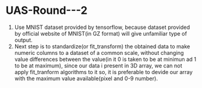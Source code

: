 # UAS-Round---2
1) Use MNIST dataset provided by tensorflow, because dataset provided by official website of MNIST(in GZ format) will give unfamiliar type of output.
2) Next step is to standardize(or fit_transform) the obtained data to make numeric columns to a dataset of a common scale, without changing value differences between the value(in it 0 is taken to be at minimun ad 1 to be at maximum), since our data i present in 3D array, we can not apply fit_tranform algorithms to it so, it is preferable to devide our array with the maximum value available(pixel and 0-9 number).
